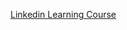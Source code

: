 [Linkedin Learning Course](https://www.linkedin.com/learning/cybersecurity-foundations-22006082/understanding-the-cybersecurity-frameworks-and-standards)
